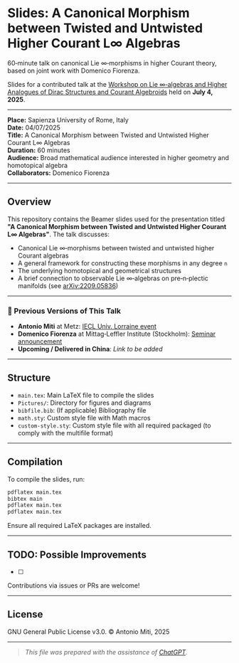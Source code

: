 # Slides: A Canonical Morphism between Twisted and Untwisted Higher Courant L∞ Algebras

60‑minute talk on canonical Lie ∞‑morphisms in higher Courant theory, based on joint work with Domenico Fiorenza.

Slides for a contributed talk at the [Workshop on Lie ∞‑algebras and Higher Analogues of Dirac Structures and Courant Algebroids](https://www.mat.uniroma2.it/~kowalzig/ws.html) held on **July 4, 2025**.

---

**Place:** Sapienza University of Rome, Italy  
**Date:** 04/07/2025  
**Title:** A Canonical Morphism between Twisted and Untwisted Higher Courant L∞ Algebras  
**Duration:** 60 minutes  
**Audience:** Broad mathematical audience interested in higher geometry and homotopical algebra  
**Collaborators:** Domenico Fiorenza  

---

## Overview

This repository contains the Beamer slides used for the presentation titled **"A Canonical Morphism between Twisted and Untwisted Higher Courant L∞ Algebras"**. The talk discusses:

- Canonical Lie ∞‑morphisms between twisted and untwisted higher Courant algebras  
- A general framework for constructing these morphisms in any degree `n`  
- The underlying homotopical and geometrical structures  
- A brief connection to observable Lie ∞‑algebras on pre‑n‑plectic manifolds (see [arXiv:2209.05836](https://arxiv.org/abs/2209.05836))

---

### 🔁 Previous Versions of This Talk

- **Antonio Miti** at Metz: [IECL Univ. Lorraine event](https://iecl.univ-lorraine.fr/events/antonio-miti-rome-titre-a-venir/)  
- **Domenico Fiorenza** at Mittag‑Leffler Institute (Stockholm): [Seminar announcement](https://www.mittag-leffler.se/seminar/domenico-fiorenza-title/)  
- **Upcoming / Delivered in China**: *Link to be added*

---

## Structure

- `main.tex`: Main LaTeX file to compile the slides  
- `Pictures/`: Directory for figures and diagrams  
- `bibfile.bib`: (If applicable) Bibliography file  
- `math.sty`: Custom style file with Math macros
- `custom-style.sty`: Custom style file with all required packaged (to comply with the multifile format)

---

## Compilation

To compile the slides, run:

```bash
pdflatex main.tex
bibtex main
pdflatex main.tex
pdflatex main.tex
````

Ensure all required LaTeX packages are installed.

---

## TODO: Possible Improvements

* [ ] 

Contributions via issues or PRs are welcome!

---

## License
GNU General Public License v3.0.
© Antonio Miti, 2025

---

> *This file was prepared with the assistance of [ChatGPT](https://openai.com/chatgpt).*
